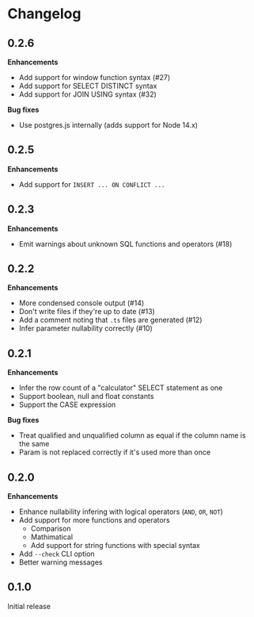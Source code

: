 # Changelog

## 0.2.6

**Enhancements**

- Add support for window function syntax (#27)
- Add support for SELECT DISTINCT syntax
- Add support for JOIN USING syntax (#32)

**Bug fixes**

- Use postgres.js internally (adds support for Node 14.x)

## 0.2.5

**Enhancements**

- Add support for `INSERT ... ON CONFLICT ...`

## 0.2.3

**Enhancements**

- Emit warnings about unknown SQL functions and operators (#18)

## 0.2.2

**Enhancements**

- More condensed console output (#14)
- Don't write files if they're up to date (#13)
- Add a comment noting that `.ts` files are generated (#12)
- Infer parameter nullability correctly (#10)

## 0.2.1

**Enhancements**

- Infer the row count of a "calculator" SELECT statement as one
- Support boolean, null and float constants
- Support the CASE expression

**Bug fixes**

- Treat qualified and unqualified column as equal if the column name
  is the same
- Param is not replaced correctly if it's used more than once

## 0.2.0

**Enhancements**

- Enhance nullability infering with logical operators (`AND`, `OR`, `NOT`)
- Add support for more functions and operators
  - Comparison
  - Mathimatical
  - Add support for string functions with special syntax
- Add `--check` CLI option
- Better warning messages

## 0.1.0

Initial release
